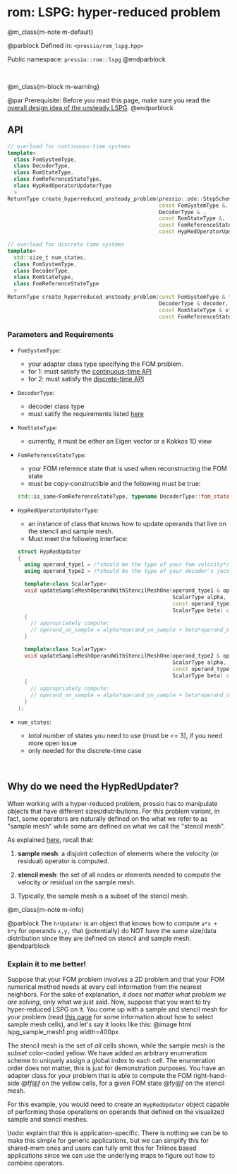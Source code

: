
# rom: LSPG: hyper-reduced problem


@m_class{m-note m-default}

@parblock
Defined in: `<pressio/rom_lspg.hpp>`

Public namespace: `pressio::rom::lspg`
@endparblock

<br/>

@m_class{m-block m-warning}

@par Prerequisite:
Before you read this page, make sure you
read the [overall design idea of the unsteady LSPG](md_pages_components_rom_lspg_unsteady.html).
@endparblock

## API

```cpp
// overload for continuous-time systems
template<
  class FomSystemType,
  class DecoderType,
  class RomStateType,															  (1)
  class FomReferenceStateType,
  class HypRedOperatorUpdaterType
  >
ReturnType create_hyperreduced_unsteady_problem(pressio::ode::StepScheme,
												const FomSystemType &,
												DecoderType & ,
												const RomStateType &,
												const FomReferenceStateType &,
												const HypRedOperatorUpdaterType & hrUpdater)

// overload for discrete-time systems
template<
  std::size_t num_states,
  class FomSystemType,
  class DecoderType,
  class RomStateType,															  (2)
  class FomReferenceStateType
  >
ReturnType create_hyperreduced_unsteady_problem(const FomSystemType & fomSysObj,
												DecoderType & decoder,
												const RomStateType & stateIn,
												const FomReferenceStateType & fomRef);
```

### Parameters and Requirements

- `FomSystemType`:
  - your adapter class type specifying the FOM problem. <br/>
  - for 1: must satisfy the [continuous-time API](./md_pages_components_rom_fom_apis.html)
  - for 2: must satisfy the [discrete-time API](./md_pages_components_rom_fom_apis.html)

- `DecoderType`:
  - decoder class type
  - must satify the requirements listed [here](md_pages_components_rom_decoder.html)

- `RomStateType`:
  - currently, it must be either an Eigen vector or a Kokkos 1D view

- `FomReferenceStateType`:
  - your FOM reference state that is used when reconstructing the FOM state
  - must be copy-constructible and the following must be true:<br/>
  ```cpp
  std::is_same<FomReferenceStateType, typename DecoderType::fom_state_type>::value == true
  ```

- `HypRedOperatorUpdaterType`:
  - an instance of class that knows how to update operands that live on the stencil and sample mesh.
  - Must meet the following interface:

  ```cpp
  struct HypRedUpdater
  {
    using operand_type1 = /*should be the type of your fom velocity*/;
    using operand_type2 = /*should be the type of your decoder's jacobian*/;

	template<class ScalarType>
	void updateSampleMeshOperandWithStencilMeshOne(operand_type1 & operand_on_sample,
												   ScalarType alpha,
												   const operand_type1 & operand_on_stencil,
												   ScalarType beta) const
	{
	  // appropriately compute:
	  // operand_on_sample = alpha*operand_on_sample + beta*operand_on_stencil
	}

	template<class ScalarType>
	void updateSampleMeshOperandWithStencilMeshOne(operand_type2 & operand_on_sample,
												   ScalarType alpha,
												   const operand_type2 & operand_on_stencil,
												   ScalarType beta) const
	{
	  // appropriately compute:
	  // operand_on_sample = alpha*operand_on_sample + beta*operand_on_stencil
	}
  };
  ```

- `num_states`:
  - *total* number of states you need to use (must be <= 3), if you need more open issue
  - only needed for the discrete-time case


<br/>


## Why do we need the HypRedUpdater?

When working with a hyper-reduced problem, pressio has to manipulate objects
that have different sizes/distributions.
For this problem variant, in fact, some operators are naturally defined
on the what we refer to as "sample mesh" while some are defined on what
we call the "stencil mesh".

As explained [here](https://pressio.github.io/algos/hyper/), recall that:

1. **sample mesh**: a disjoint collection of elements where the velocity (or residual) operator is computed.

2. **stencil mesh**: the set of all nodes or elements needed to compute the velocity or residual on the sample mesh.

3. Typically, the sample mesh is a subset of the stencil mesh.


@m_class{m-note m-info}

@parblock
The `hrUpdater` is an object that knows how to compute `a*x + b*y` for operands `x,y,`
that (potentially) do NOT have the same size/data distribution since they are defined on stencil and sample mesh.
@endparblock


### Explain it to me better!

Suppose that your FOM problem involves a 2D problem and that your FOM numerical
method needs at every cell information from the nearest neighbors.
For the sake of explanation, *it does not matter what problem we are solving*,
only what we just said.
Now, suppose that you want to try hyper-reduced LSPG on it.
You come up with a sample and stencil mesh for your problem
(read [this page](https://pressio.github.io/algos/hyper/) for some information about
how to select sample mesh cells), and let's say it looks like this:
@image html lspg_sample_mesh1.png width=400px

The stencil mesh is the set of *all* cells shown,
while the sample mesh is the *subset* color-coded yellow.
We have added an arbitrary enumeration scheme to uniquely assign a global index to each cell.
The enumeration order does not matter, this is just for demonstration purposes.
You have an adapter class for your problem that is able to compute
the FOM right-hand-side @f$f@f$ on the yellow cells, for a given
FOM state @f$y@f$ on the stencil mesh.

For this example, you would need to create an `HypRedUpdater` object
capable of performing those operations on operands that defined on the visualized
sample and stencil meshes.

\todo: explain that this is application-specific. There is nothing we can be
to make this simple for generic applications, but we can simplify this
for shared-mem ones and users can fully omit this for Trilinos based applications
since we can use the underlying maps to figure out how to combine operators.
